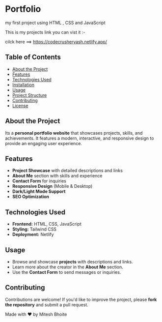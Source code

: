 # Portfolio
my first project using HTML , CSS and JavaScript

This is my projects link you can vist it :-

cilck here ==> https://codecrusheryash.netlify.app/



## Table of Contents

- [About the Project](#about-the-project)
- [Features](#features)
- [Technologies Used](#technologies-used)
- [Installation](#installation)
- [Usage](#usage)
- [Project Structure](#project-structure)
- [Contributing](#contributing)
- [License](#license)

## About the Project

Its a **personal portfolio website** that showcases projects, skills, and achievements. It features a modern, interactive, and responsive design to provide an engaging user experience. 

## Features

- **Project Showcase** with detailed descriptions and links
- **About Me** section with skills and experience
- **Contact Form** for inquiries
- **Responsive Design** (Mobile & Desktop)
- **Dark/Light Mode Support**
- **SEO Optimization**

## Technologies Used

- **Frontend:** HTML, CSS, JavaScript
- **Styling:** Tailwind CSS 
- **Deployment:** Netlify

## Usage

- Browse and showcase **projects** with descriptions and links.
- Learn more about the creator in the **About Me** section.
- Use the **Contact Form** to send messages or inquiries.

## Contributing

Contributions are welcome! If you'd like to improve the project, please **fork the repository** and submit a pull request.




Made with ❤️ by Mitesh Bhoite
